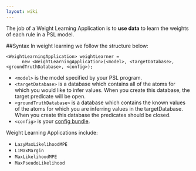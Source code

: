 ```yaml
---
layout: wiki
---
```


The job of a Weight Learning Application is to **use data** to learn the weights of each rule in a PSL model.   

##Syntax
In weight learning we follow the structure below:
```
<WeightLearningApplication> weightLearner =
      new <WeightLearningApplication>(<model>, <targetDatabase>, <groundTruthDatabase>, <config>);
```

- `<model>` is the model specified by your PSL program. 
- `<targetDatabase>` is a database which contains all of the atoms for which you would like to infer values. When you create this database, the target predicate will be open. 
- `<groundTruthDatabase>` is a database which contains the known values of the atoms for which you are inferring values in the targetDatabase. When you create this database the predicates should be closed. 
- `<config>` is your [config bundle](Configuration.md). 

Weight Learning Applications include:
- `LazyMaxLikelihoodMPE`
- `L1MaxMargin`
- `MaxLikelihoodMPE`
- `MaxPseudoLikelihood`